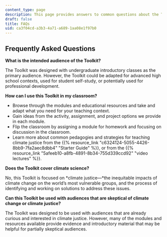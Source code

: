 ```yaml
---
content_type: page
description: This page provides answers to common questions about the Toolkit.
draft: false
title: FAQs
uid: ca3f04cd-a3b3-4a71-a689-1aa08e1f97b0
---
```

## Frequently Asked Questions

**What is the intended audience of the Toolkit?**

The Toolkit was designed with undergraduate introductory classes as the primary audience. However, the Toolkit could be adapted for advanced high school contexts, used for student self-study, or potentially used for professional development.

**How can I use this Toolkit in my classroom?**

- Browse through the modules and educational resources and take and adapt what you need for your teaching context.
- Gain ideas from the activity, assignment, and project options we provide in each module.
- Flip the classroom by assigning a module for homework and focusing on discussion in the classroom.
- Learn more about common pedagogies and strategies for teaching climate justice from the {{% resource_link "c6324124-5055-4426-8bb9-7fa2aec8dbb4" "Starter Guide" %}}, or from the {{% resource_link "5afeeb10-a8fb-4891-8b34-755d339ccd92" "video lectures" %}}.

**Does the Toolkit cover climate science?**

No, this Toolkit is focused on *climate justice—*the inequitable impacts of climate change on the world’s most vulnerable groups, and the process of identifying and working on solutions to address these issues.

**Can this Toolkit be used with audiences that are skeptical of climate change or climate justice?**

The Toolkit was designed to be used with audiences that are already curious and interested in climate justice. However, many of the modules and resources available provide evidence and introductory material that may be helpful for partially skeptical audiences.